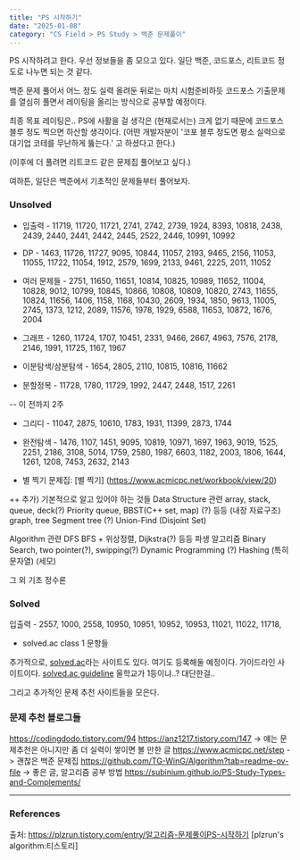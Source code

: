 ```yaml
---
title: "PS 시작하기"
date: "2025-01-08"
category: "CS Field > PS Study > 백준 문제풀이"
---
```


PS 시작하려고 한다.
우선 정보들을 좀 모으고 있다.
일단 백준, 코드포스, 리트코드 정도로 나누면 되는 것 같다.

백준 문제 풀어서 어느 정도 실력 올려둔 뒤로는
마치 시험준비하듯 코드포스 기출문제를 열심히 풀면서 레이팅을 올리는 방식으로 공부할 예정이다.

최종 목표 레이팅은.. PS에 사활을 걸 생각은 (현재로서는) 크게 없기 때문에
코드포스 블루 정도 찍으면 하산할 생각이다. (어떤 개발자분이 '코포 블루 정도면 평소 실력으로 대기업 코테를 무난하게 뚫는다.' 고 하셨다고 한다.)

(이후에 더 풀려면 리트코드 같은 문제집 풀어보고 싶다.)

여하튼, 일단은 백준에서 기초적인 문제들부터 풀어보자.

### Unsolved
* 입출력 - 11719, 11720, 11721, 2741, 2742, 2739, 1924, 8393, 10818, 2438, 2439, 2440, 2441, 2442, 2445, 2522, 2446, 10991, 10992

* DP - 1463, 11726, 11727, 9095, 10844, 11057, 2193, 9465, 2156, 11053, 11055, 11722, 11054, 1912, 2579, 1699, 2133, 9461, 2225, 2011, 11052

* 여러 문제들 - 2751, 11650, 11651, 10814, 10825, 10989, 11652, 11004, 10828, 9012, 10799, 10845, 10866, 10808, 10809, 10820, 2743, 11655, 10824, 11656, 1406, 1158, 1168, 10430, 2609, 1934, 1850, 9613, 11005, 2745, 1373, 1212, 2089, 11576, 1978, 1929, 6588, 11653, 10872, 1676, 2004

* 그래프 - 1260, 11724, 1707, 10451, 2331, 9466, 2667, 4963, 7576, 2178, 2146, 1991, 11725, 1167, 1967

* 이분탐색/삼분탐색 - 1654, 2805, 2110, 10815, 10816, 11662

* 분할정복 - 11728, 1780, 11729, 1992, 2447, 2448, 1517, 2261


-- 이 전까지 2주 
* 그리디 - 11047, 2875, 10610, 1783, 1931, 11399, 2873, 1744

* 완전탐색 - 1476, 1107, 1451, 9095, 10819, 10971, 1697, 1963, 9019, 1525, 2251, 2186, 3108, 5014, 1759, 2580, 1987, 6603, 1182, 2003, 1806, 1644, 1261, 1208, 7453, 2632, 2143


* 별 찍기 문제집: [별 찍기] (https://www.acmicpc.net/workbook/view/20)

++ 추가) 기본적으로 알고 있어야 하는 것들
Data Structure 관련
array, stack, queue, deck(?) Priority queue, BBST(C++ set, map) (?) 등등 (내장 자료구조)
graph, tree
Segment tree (?)
Union-Find (Disjoint Set)

Algorithm 관련
DFS BFS + 위상정렬, Dijkstra(?) 등등 파생 알고리즘
Binary Search, two pointer(?), swipping(?)
Dynamic Programming (?)
Hashing (특히 문자열) (세모)

그 외
기초 정수론
### Solved
입출력 - 2557, 1000, 2558, 10950, 10951, 10952, 10953, 11021, 11022, 11718, 

+ solved.ac class 1 문항들



추가적으로, [solved.ac](https://solved.ac)라는 사이트도 있다. 여기도 등록해둘 예정이다.
가이드라인 사이트이다. [solved.ac guideline](https://blog.koder.page/solvedac-guideline/)
울학교가 1등이냐..? 대단한걸..

그리고 추가적인 문제 추천 사이트들을 모은다.
### 문제 추천 블로그들
https://codingdodo.tistory.com/94
https://anz1217.tistory.com/147 -> 얘는 문제추천은 아니지만 좀 더 실력이 쌓이면 볼 만한 글
https://www.acmicpc.net/step -> 괜찮은 백준 문제집
https://github.com/TG-WinG/Algorithm?tab=readme-ov-file -> 좋은 글, 알고리즘 공부 방법
https://subinium.github.io/PS-Study-Types-and-Complements/

***

### References
출처: https://plzrun.tistory.com/entry/알고리즘-문제풀이PS-시작하기 [plzrun's algorithm:티스토리]